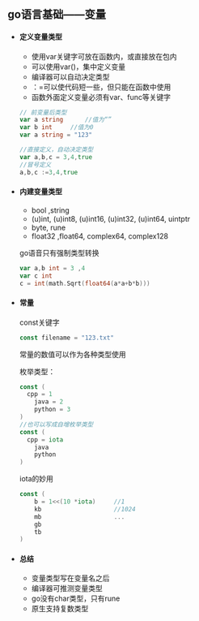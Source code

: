 ## go语言基础——变量

* #### 定义变量类型

  * 使用var关键字可放在函数内，或直接放在包内
  * 可以使用var()，集中定义变量
  * 编译器可以自动决定类型
  * ：=可以使代码短一些，但只能在函数中使用
  * 函数外面定义变量必须有var、func等关键字

  ```go
  // 前变量后类型
  var a string   	//值为“”
  var b int		//值为0
  var a string = "123"
  
  //直接定义，自动决定类型
  var a,b,c = 3,4,true
  //冒号定义
  a,b,c :=3,4,true
  
  ```

   

* #### 内建变量类型

  * bool ,string
  * (u)int, (u)int8, (u)int16, (u)int32, (u)int64, uintptr
  * byte, rune
  * float32 ,float64, complex64, complex128

  go语音只有强制类型转换

  ```go
  var a,b int = 3 ,4
  var c int
  c = int(math.Sqrt(float64(a*a+b*b)))
  ```

  

* #### 常量

  const关键字

  ```go
  const filename = "123.txt"
  ```

  常量的数值可以作为各种类型使用	

  枚举类型：

  ```go
  const (
  	cpp = 1
      java = 2
      python = 3
  )
  //也可以写成自增枚举类型
  const (
  	cpp = iota
      java
      python
  )
  ```

  iota的妙用

  ```go
  const (
      b = 1<<(10 *iota) 	//1
      kb					//1024
      mb					...
      gb
      tb
  )
  ```

* #### 总结

  * 变量类型写在变量名之后
  * 编译器可推测变量类型
  * go没有char类型，只有rune
  * 原生支持复数类型